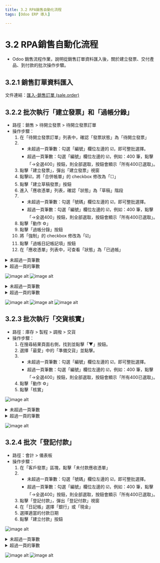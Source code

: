 ```yaml
---
title: 3.2 RPA銷售自動化流程
tags: [Odoo ERP 導入]

---
```


# 3.2 RPA銷售自動化流程

* Odoo 銷售流程作業，說明從銷售訂單資料匯入後，關於建立發票、交付產品、到付款的批次操作步驟。

## 3.2.1 銷售訂單資料匯入
文件連結：[匯入-銷售訂單 (sale.order)](https://docs.google.com/spreadsheets/d/1YLBqYdamy1934N9Hg7dgEQW74LljCIbKTk_yFldJ5Wk/edit?usp=drive_link)

## 3.2.2 批次執行「建立發票」和「過帳分錄」
* 路徑：銷售 > 待開立發票 > 待開立發票訂單
* 操作步驟：
  1. 在「待開立發票訂單」列表中，確認「發票狀態」為「待開立發票」
  2. 
      - 未超過一頁筆數：勾選「編號」欄位左邊的 ☑️，即可整批選擇。
      - 超過一頁筆數：勾選「編號」欄位左邊的 ☑️，例如：400 筆，點擊「→全選400」按鈕，則全部選取，按鈕會顯示「所有400已選取」。
  3. 點擊「建立發票」，彈出「建立發票」視窗
  4. 點擊☑️，將「合併帳單」的 checkbox 修改為「☐」
  5. 點擊「建立草稿發票」按鈕
  6. 進入「應收憑單」列表，確認「狀態」為「草稿」階段
  7. 
      - 未超過一頁筆數：勾選「號碼」欄位左邊的 ☑️，即可整批選擇。
      - 超過一頁筆數：勾選「編號」欄位左邊的 ☑️，例如：400 筆，點擊「→全選400」按鈕，則全部選取，按鈕會顯示「所有400已選取」。
  8. 點擊「動作 ⚙️」
  9. 點擊「過帳分錄」按鈕
  10. 將「強制」的 checkbox 修改為「☑️」
  11. 點擊「過帳日記帳記項」按鈕
  12. 在「應收憑單」列表中，可查看「狀態」為「已過帳」

<details>
  <summary>未超過一頁筆數</summary>
  
  ![image alt](https://i.imgur.com/8rTXEJg.png)
</details>

<details>
  <summary>超過一頁的筆數</summary>

  ![image alt](https://i.imgur.com/gdDmPqR.png)
</details>

![image alt](https://i.imgur.com/uD3eN0D.png)
![image alt](https://i.imgur.com/wtMEf7L.png)

<details>
  <summary>未超過一頁筆數</summary>
  
  ![image alt](https://i.imgur.com/JMrPWx5.png)
</details>

<details>
  <summary>超過一頁的筆數</summary>

  ![image alt](https://i.imgur.com/jHDeP56.png)
  ![image alt](https://i.imgur.com/5BAStxf.png)
  ![image alt](https://i.imgur.com/mVYX87i.png)
</details>

![image alt](https://i.imgur.com/0Ql3iGX.png)
![image alt](https://i.imgur.com/6RULUaI.png)
![image alt](https://i.imgur.com/aPnKODK.png)

## 3.2.3 批次執行「交貨核實」
* 路徑：庫存 > 製程 > 調撥 > 交貨
* 操作步驟：
  1. 在搜尋結果頁面右側，找到並點擊「▼」按鈕。
  2. 選擇「最愛」中的「準備交貨」並點擊。
  3. 
      - 未超過一頁筆數：勾選「編號」欄位左邊的 ☑️，即可整批選擇。
      - 超過一頁筆數：勾選「編號」欄位左邊的 ☑️，例如：400 筆，點擊「→全選400」按鈕，則全部選取，按鈕會顯示「所有400已選取」。
  4. 點擊「動作 ⚙️」
  5. 點擊「核實」

![image alt](https://i.imgur.com/XhtA6U7.png)

<details>
  <summary>未超過一頁筆數</summary>

  ![image alt](https://i.imgur.com/gtMNhqI.png)
</details>

<details>
  <summary>超過一頁的筆數</summary>

  ![image alt](https://i.imgur.com/DIgGo3Z.png)
  ![image alt](https://i.imgur.com/QQ0D07W.png)
</details>

![image alt](https://i.imgur.com/nZ9Fqaa.png)

## 3.2.4 批次「登記付款」
* 路徑：會計 > 儀表板
* 操作步驟：
  1. 在「客戶發票」區塊，點擊「未付款應收憑單」
  2. 
      - 未超過一頁筆數：勾選「號碼」欄位左邊的 ☑️，即可整批選擇。
      - 超過一頁筆數：勾選「編號」欄位左邊的 ☑️，例如：400 筆，點擊「→全選400」按鈕，則全部選取，按鈕會顯示「所有400已選取」。
  3. 點擊「登記付款」，彈出「登記付款」視窗
  4. 在「日記帳」選擇「銀行」或「現金」
  5. 選擇適當的付款日期
  6. 點擊「建立付款」按鈕

![image alt](https://i.imgur.com/yuZoVyv.png)

<details>
  <summary>未超過一頁筆數</summary>
  
  ![image alt](https://i.imgur.com/8FsuMLN.png)
</details>

<details>
  <summary>超過一頁的筆數</summary>

  ![image alt](https://i.imgur.com/DafUaA6.png)
  ![image alt](https://i.imgur.com/TgYAPPm.png)
</details>

![image alt](https://i.imgur.com/ixFMlBD.png)
![image alt](https://i.imgur.com/991OEiV.png)
